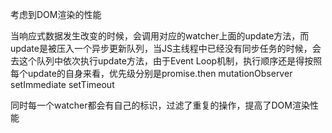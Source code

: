 考虑到DOM渲染的性能

当响应式数据发生改变的时候，会调用对应的watcher上面的update方法，而update是被压入一个异步更新队列，当JS主线程中已经没有同步任务的时候，会去这个队列中依次执行update方法，由于Event Loop机制，执行顺序还是得按照每个update的自身来看，优先级分别是promise.then mutationObserver setImmediate setTimeout

同时每一个watcher都会有自己的标识，过滤了重复的操作，提高了DOM渲染性能